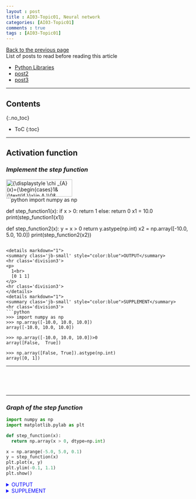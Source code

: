 ```yaml
---
layout : post
title : AI03-Topic01, Neural network
categories: [AI03-Topic01]
comments : true
tags : [AI03-Topic01]
---
```

[Back to the previous page](https://userdyk-github.github.io/ai03/AI03-Fundamental-of-deep-learning.html) <br>
List of posts to read before reading this article
- <a href='https://userdyk-github.github.io/pl03/PL03-Libraries.html' target="_blank">Python Libraries</a>
- <a href='https://userdyk-github.github.io/'>post2</a>
- <a href='https://userdyk-github.github.io/'>post3</a>

---

## Contents
{:.no_toc}

* ToC
{:toc}

<hr class="division1">

## **Activation function**

### ***Implement the step function***
<div><img src="https://wikimedia.org/api/rest_v1/media/math/render/svg/a32e22e6cb7bd6418442d4ab3af89ee1341aa102" class="mwe-math-fallback-image-inline" aria-hidden="true" style="vertical-align: -2.505ex; width:23.637ex; height:6.176ex;" alt="{\displaystyle \chi _{A}(x)={\begin{cases}1&amp;{\text{if }}x\in A,\\0&amp;{\text{if }}x\notin A.\\\end{cases}}}"></div>
```python
import numpy as np


def step_function1(x):
  if x > 0:
    return 1
  else:
    return 0
x1 = 10.0
print(step_function1(x1))


def step_function2(x):
  y = x > 0
  return y.astype(np.int)
x2 = np.array([-10.0, 5.0, 10.0])
print(step_function2(x2))
```

<details markdown="1">
<summary class='jb-small' style="color:blue">OUTPUT</summary>
<hr class='division3'>
<p>
  1<br>
  [0 1 1]
</p>
<hr class='division3'>
</details>
<details markdown="1">
<summary class='jb-small' style="color:blue">SUPPLEMENT</summary>
<hr class='division3'>
```python
>>> import numpy as np
>>> np.array([-10.0, 10.0, 10.0])
array([-10.0, 10.0, 10.0])

>>> np.array([-10.0, 10.0, 10.0])>0
array([False,  True])

>>> np.array([False, True]).astype(np.int)
array([0, 1])
```
<hr class='division3'>
</details>

<br><br><br>

---

### ***Graph of the step function***

```python
import numpy as np
import matplotlib.pylab as plt

def step_function(x):
  return np.array(x > 0, dtype=np.int)

x = np.arange(-5.0, 5.0, 0.1)
y = step_function(x)
plt.plot(x, y)
plt.ylim(-0.1, 1.1)
plt.show()
```
<details markdown="1">
<summary class='jb-small' style="color:blue">OUTPUT</summary>
<hr class='division3'>
![다운로드 (4)](https://user-images.githubusercontent.com/52376448/63807679-26b24380-c959-11e9-8acd-acacbefec72c.png)
<hr class='division3'>
</details>
<details markdown="1">
<summary class='jb-small' style="color:blue">SUPPLEMENT</summary>
<hr class='division3'>
```python
>>> import numpy as np
>>> def step_function(x):
...   return np.array(x > 0, dtype=np.int)

>>> x = np.array([-10, 10, 20])
>>> step_function(x)
array([0, 1, 1])

>>> np.arange(-5.0, 5.0, 1)
array([-5., -4., -3., -2., -1.,  0.,  1.,  2.,  3.,  4.])
```
<hr class='division3'>
</details>

<br><br><br>

---

### ***Implement the sigmoid function***
<img src="https://wikimedia.org/api/rest_v1/media/math/render/svg/9537e778e229470d85a68ee0b099c08298a1a3f6" class="mwe-math-fallback-image-inline" aria-hidden="true" style="vertical-align: -2.171ex; width:26.95ex; height:5.509ex;" alt="{\displaystyle S(x)={\frac {1}{1+e^{-x}}}={\frac {e^{x}}{e^{x}+1}}.}">
```python
import numpy as np

def sigmoid(x):
  return 1/(1 + np.exp(-x))
```
<details markdown="1">
<summary class='jb-small' style="color:blue">Example</summary>
<hr class='division3'>
```python
a = np.array([-1.0, 1.0, 2.0])
print(sigmoid(a))
```
```
[0.26894142 0.73105858 0.88079708]
```
<hr class='division3'>
</details>
<details markdown="1">
<summary class='jb-small' style="color:blue">Visualization</summary>
<hr class='division3'>
```python
import matplotlib.pylab as plt

x = np.arange(-5.0, 5.0, 0.1)
y = sigmoid(x)
plt.plot(x, y)
plt.ylim(-0.1, 1.1)
plt.show()
```
![다운로드 (5)](https://user-images.githubusercontent.com/52376448/63809030-44cd7300-c95c-11e9-9ef3-58ecac07ea93.png)
<hr class='division3'>
</details>
<br><br><br>

---

### ***ReLU function***

<img src="https://wikimedia.org/api/rest_v1/media/math/render/svg/e9c5f17dbc2be5cb379c1894b3a43561f296cf5c" class="mwe-math-fallback-image-inline" aria-hidden="true" style="vertical-align: -0.838ex; width:23.763ex; height:3.009ex;" alt="{\displaystyle f(x)=x^{+}=\max(0,x),}">

`method 1`
```python
def relu(x):
    if x > 0:
        return x
    elif x <= 0:
        return 0
```

`method 2`
```python
import numpy as np

def relu(x):
    return np.maximum(0,x)
```
<details markdown="1">
<summary class='jb-small' style="color:blue">Visualization</summary>
<hr class='division3'>
```python
import matplotlib.pyplot as plt

x = np.linspace(-10,10,100)
y = relu(x)
plt.plot(x,y)
```
![다운로드](https://user-images.githubusercontent.com/52376448/66086346-bf6a5d80-e5ae-11e9-97b7-8045680ac513.png)
<hr class='division3'>
</details>
<br><br><br>

<hr class="division2">

## **Calculation of multidimensional array**

### ***Multidimensional array***

```python
import numpy as np

A = np.array([1,2,3,4])
B = np.array([[1,2],[3,4],[5,6]])
```
<details markdown="1">
<summary class='jb-small' style="color:blue">OUTPUT : A</summary>
<hr class='division3'>
```python
>>> print(A)
[1 2 3 4]

>>> np.ndim(A)
1

>>> A.shape
(4,)

>>> A.shape[0]
4
```
<hr class='division3'>
</details>
<details markdown="1">
<summary class='jb-small' style="color:blue">OUTPUT : B</summary>
<hr class='division3'>
```python
>>> print(B)
[[1 2]
 [3 4]
 [5 6]]

>>> np.ndim(B)
2

>>> B.shape
(3, 2)

>>> B.shape[0]
3

>>> B.shape[1]
2
```
<hr class='division3'>
</details>
<br><br><br>

---

### ***Matrix multiplication***

`Example 1`
```python
import numpy as np

A = np.array([[1,2],[3,4]])
B = np.array([[5,6],[7,8]])

np.dot(A,B)
```
<details markdown="1">
<summary class='jb-small' style="color:blue">OUTPUT</summary>
<hr class='division3'>
```
array([[19, 22],
       [43, 50]])
```
<hr class='division3'>
</details>
<br>
`Example 2`
```python
import numpy as np

A = np.array([[1,2,3],[4,5,6]])
B = np.array([[1,2],[3,4],[5,6]])

np.dot(A,B)
```
<details markdown="1">
<summary class='jb-small' style="color:blue">OUTPUT</summary>
<hr class='division3'>
```
array([[22, 28],
       [49, 64]])
```
<hr class='division3'>
</details>

<br><br><br>

---

### ***Matrix multiplication in Neural Networks***

![캡처](https://user-images.githubusercontent.com/52376448/66088569-81713780-e5b6-11e9-86aa-95ea59177ed6.JPG)

```python
import numpy as np

X = np.array([1,2])
W = np.array([[1,3,5],[2,4,6]])
np.dot(X,W)
```
<details markdown="1">
<summary class='jb-small' style="color:blue">OUTPUT</summary>
<hr class='division3'>
```
array([ 5, 11, 17])
```
<hr class='division3'>
</details>
<br>
```python
import numpy as np

X = np.array([1,2])
W = np.array([[1,3,5],[2,4,6]])
np.dot(W.T,X)
```
<details markdown="1">
<summary class='jb-small' style="color:blue">OUTPUT</summary>
<hr class='division3'>
```
array([ 5, 11, 17])
```
<hr class='division3'>
</details>
<br><br><br>


<hr class="division2">

## **Implement a three-layer neural network**

### ***Implement a neuronal signal transduction at each layer***

```python
import numpy as np
import matplotlib.pylab as plt

def sigmoid(x):
  return 1/(1 + np.exp(-x))
def identity_function(x):
    return x
  
X = np.array([1.0, 0.5])

W1 = np.array([[0.1,0.3,0.5],[0.2,0.4,0.6]])
B1 = np.array([0.1,0.2,0.3])
A1 = np.dot(X, W1) + B1
Z1 = sigmoid(A1)

W2 = np.array([[0.1,0.4],[0.2,0.5],[0.3,0.6]])
B2 = np.array([0.1,0.2])
A2 = np.dot(Z1,W2) + B2
Z2 = sigmoid(A2)

W3 = np.array([[0.1,0.3],[0.2,0.4]])
B3 = np.array([0.1,0.2])
A3 = np.dot(Z2, W3) + B3

Y = identity_function(A3)
Y
```
<details markdown="1">
<summary class='jb-small' style="color:blue">OUTPUT</summary>
<hr class='division3'>
```
array([0.21682708, 0.49627909])
```
<hr class='division3'>
</details>
<details markdown="1">
<summary class='jb-small' style="color:blue">SUPPLEMENT</summary>
<hr class='division3'>
![캡처](https://user-images.githubusercontent.com/52376448/63815273-f5dd0900-c96e-11e9-849a-7f59ff1aa6cb.JPG)
<hr class='division3'>
</details>
<br><br><br>

---

### ***Summary for Implement***

```python
def init_network():
    network = {}
    network['W1'] = np.array([[0.1,0.2,0.3],[0.2,0.3,0.6]])
    network['b1'] = np.array([0.1,0.2,0.3])
    network['W2'] = np.array([[0.1,0.2],[0.2,0.5],[0.3,0.6]])
    network['b2'] = np.array([0.1,0.2])
    network['W3'] = np.array([[0.1,0.3],[0.2,0.4]])
    network['b3'] = np.array([0.1,0.2])
    
    return network

def forward(network, x):
    W1,W2,W3 = network['W1'],network['W2'],network['W3']
    b1,b2,b3 = network['b1'],network['b2'],network['b3']
    
    a1 = np.dot(x,W1) + b1
    z1 = sigmoid(a1)
    a2 = np.dot(z1,W2) + b2
    z2 = sigmoid(a2)
    a3 = np.dot(z2,W3) + b3
    y = identity_function(a3)
    
    return y

network = init_network()
x = np.array([1.0,0.5])
y = forward(network,x)
print(y)
```
<details markdown="1">
<summary class='jb-small' style="color:blue">OUTPUT</summary>
<hr class='division3'>
```
[0.31067024 0.68352896]
```
<hr class='division3'>
</details>
<br><br><br>


<hr class="division2">

## **Design the output layer**

### ***Implement identity and softmax function***
<img src="https://wikimedia.org/api/rest_v1/media/math/render/svg/46d00b0bc5d63bf06b74d6d34234e063e03a1d26" class="mwe-math-fallback-image-inline" aria-hidden="true" style="vertical-align: -3.505ex; width:58.066ex; height:7.343ex;" alt="{\displaystyle \sigma (\mathbf {z} )_{i}={\frac {e^{\beta z_{i}}}{\sum _{j=1}^{K}e^{\beta z_{j}}}}{\text{ or }}\sigma (\mathbf {z} )_{i}={\frac {e^{-\beta z_{i}}}{\sum _{j=1}^{K}e^{-\beta z_{j}}}}{\text{ for }}i=1,\dotsc ,K}">
```python
def softmax(a):
    exp_a = np.exp(a)
    sum_exp_a = np.sum(exp_a)
    y = exp_a / sum_exp_a
    return y
    
a1 = np.array([0.3,2.9,4.0])
a2 = np.array([1010,1000,990])
y1 = softmax(a1)
y2 = softmax(a2)
print(y1, y2)

```
<details markdown="1">
<summary class='jb-small' style="color:blue">OUTPUT</summary>
<hr class='division3'>
```
[0.01821127 0.24519181 0.73659691] [nan nan nan]
```
<hr class='division3'>
</details>

<details markdown="1">
<summary class='jb-small' style="color:blue">SUPPLEMENT</summary>
<hr class='division3'>
```python
>>> import numpy as np
>>> a = np.array([1010,1000,990])
>>> np.exp(a)/np.sum(np.exp(a))
array([nan, nan, nan])
```
<hr class='division3'>
</details>
<br><br><br>

---

### ***Cautions for implementing softmax function***

```python
def softmax(a):
    c =np.max(a)
    exp_a = np.exp(a-c)
    sum_exp_a = np.sum(exp_a)
    y = exp_a / sum_exp_a
    return y
    
a1 = np.array([0.3,2.9,4.0])
a2 = np.array([1010,1000,990])
y1 = softmax(a1)
y2 = softmax(a2)
print(y1, y2)
```
<details markdown="1">
<summary class='jb-small' style="color:blue">OUTPUT</summary>
<hr class='division3'>
```
[0.01821127 0.24519181 0.73659691] [9.99954600e-01 4.53978686e-05 2.06106005e-09]
```
<hr class='division3'>
</details>

<details markdown="1">
<summary class='jb-small' style="color:blue">SUPPLEMENT</summary>
<hr class='division3'>
```python
>>> import numpy as np
>>> a = np.array([1010,1000,990])
>>> c = np.max(a)
>>> a - c
array([  0, -10, -20])

>>> np.exp(a-c)/np.sum(np.exp(a-c))
array([9.99954600e-01, 4.53978686e-05, 2.06106005e-09])
```
<hr class='division3'>
</details>
<br><br><br>

---

### ***Characteristics of Softmax function***

```
>>> import numpy as np
>>> def softmax(a):
...   c =np.max(a)
...   exp_a = np.exp(a-c)
...   sum_exp_a = np.sum(exp_a)
...   y = exp_a / sum_exp_a
...   return y

>>> a = np.array([0.3,2.9,4.0])
>>> y = softmax(a)
>>> print(y)
[0.01821127 0.24519181 0.73659691]

>>> np.sum(y)
1.0
```
<br><br><br>


<hr class="division2">

## **Handwriting number recognition**

### ***MNIST dataset***

<details markdown="1">
<summary class='jb-small' style="color:blue">ADVANCDED PREPERATION</summary>
<hr class='division3'>
[dataset.zip][1]

[1]:{{ site.url }}/download/AI03/AI03-Topic01/dataset.zip
<hr class='division3'>
</details>


```python
import sys, os
sys.path.append(os.pardir)

from dataset.mnist import load_mnist
from PIL import Image
import numpy as np

def img_show(img):
    pil_img = Image.fromarray(np.unit8(img))
    pil_img.show()


# load dataset
(x_train, t_train),(x_test, t_test) = load_mnist(flatten=True, normalize=False)

# 0th sample test
img, label = x_train[0], t_train[0]
img = img.reshape(28, 28)
img_show(img)
```
<details markdown="1">
<summary class='jb-small' style="color:blue">OUTPUT</summary>
<hr class='division3'>
![다운로드](https://user-images.githubusercontent.com/52376448/63860073-71789d80-c9e3-11e9-9b49-44daf7e1ad4a.png)
<hr class='division3'>
</details>
<details markdown="1">
<summary class='jb-small' style="color:blue">SUPPLEMENT</summary>
<hr class='division3'>
```
>>> from dataset.mnist import load_mnist
>>> (x_train, t_train),(x_test, t_test) = load_mnist(flatten=True, normalize=False)

>>> type(x_train)
<class 'numpy.ndarray'>
>>> type(t_train)
<class 'numpy.ndarray'>
>>> type(x_test)
<class 'numpy.ndarray'>
>>> type(t_test)
<class 'numpy.ndarray'>

>>> x_train.shape
(60000, 784)
>>> t_train.shape
(60000,)
>>> x_test.shape
(10000, 784)
>>> t_test.shape
(10000,)

>>> x_train.dtype
dtype('uint8')
>>> t_train.dtype
dtype('uint8')
>>> x_test.dtype
dtype('uint8')
>>> t_test.dtype
dtype('uint8')
```
<hr class='division3'>
</details>
<br><br><br>

---

### ***Inference processing of neural network***
<details markdown="1">
<summary class='jb-small' style="color:blue">ADVANCDED PREPERATION</summary>
<hr class='division3'>
[dataset.zip][1] <br>
[common.zip][2] <br>
[sample_weight.pkl][3]


[1]:{{ site.url }}/download/AI03/AI03-Topic01/dataset.zip
[2]:{{ site.url }}/download/AI03/AI03-Topic01/common.zip
[3]:{{ site.url }}/download/AI03/AI03-Topic01/sample_weight.pkl
<hr class='division3'>
</details>

```python
import sys, os
sys.path.append(os.pardir)
import numpy as np
import pickle
from dataset.mnist import load_mnist
from common.functions import sigmoid, softmax

def get_data():
    (x_train, t_train),(x_test, t_test) = load_mnist(normalize=True, flatten=True, one_hot_label=False)
    return x_test, t_test

def init_network():
    with open('sample_weight.pkl','rb') as f:
        network = pickle.load(f)
    return network

def predict(network, x):
    W1,W2,W3 = network['W1'], network['W2'], network['W3']
    b1,b2,b3 = network['b1'], network['b2'], network['b3']
    
    a1 = np.dot(x,W1) + b1
    z1 = sigmoid(a1)
    a2 = np.dot(z1,W2) + b2
    z2 = sigmoid(a2)
    a3 = np.dot(z2,W3) + b3
    y = softmax(a3)
    return y
    
# prediction
accuracy_cnt = 0
x, t = get_data()
network = init_network()

for i in range(len(x)):
    y = predict(network, x[i])
    p = np.argmax(y)  # getting a index with the higher probability
    if p == t[i] :
        accuracy_cnt += 1
        
print('Accuracy :' + str(float(accuracy_cnt)/len(x)))
```
<details markdown="1">
<summary class='jb-small' style="color:blue">OUTPUT</summary>
<hr class='division3'>
```
Accuracy :0.9352
```
<hr class='division3'>
</details>
<details markdown="1">
<summary class='jb-small' style="color:blue">SUPPLEMENT</summary>
<hr class='division3'>
```
>>> from dataset.mnist import load_mnist
>>> def get_data():
...     (x_train, t_train), (x_test, t_test) = load_mnist(normalize=True, flatten=True, one_hot_label=False)
...     return x_test, t_test
>>> x, t = get_data()

>>> type(x)
<class 'numpy.ndarray'>
>>> type(x[0])
<class 'numpy.ndarray'>
>>> type(t)
<class 'numpy.ndarray'>
>>> type(t[0])
<class 'numpy.uint8'>

>>> x.shape
(10000, 784)
>>> len(x)
10000
>>> x[0].shape
(784,)
>>> t.shape
(10000,)
>>> t[0].shape
()
>>> t[0]
7


>>> import pickle
>>> def init_network():
...     with open('sample_weight.pkl', 'rb') as f:
...             network = pickle.load(f)
...     return network

>>> network = init_network()
>>> type(network)
<class 'dict'>
>>> network.keys()
dict_keys(['b2', 'W1', 'b1', 'W2', 'W3', 'b3'])

>>> type(network['b1'])
<class 'numpy.ndarray'>
>>> type(network['b2'])
<class 'numpy.ndarray'>
>>> type(network['b3'])
<class 'numpy.ndarray'>
>>> type(network['W1'])
<class 'numpy.ndarray'>
>>> type(network['W2'])
<class 'numpy.ndarray'>
>>> type(network['W3'])
<class 'numpy.ndarray'>

>>> network['b1'].shape
(50,)
>>> network['b2'].shape
(100,)
>>> network['b3'].shape
(10,)
>>> network['W1'].shape
(784, 50)
>>> network['W2'].shape
(50, 100)
>>> network['W3'].shape
(100, 10)


>>> import numpy as np
>>> np.argmax([0.1,0.2,0.7])
2
>>> np.argmax([0.1,0.2,0.3,0.4])
3
>>> np.argmax([0.1,0.2,0.1,0.1,0.5])
4
```
<hr class='division3'>
</details>

<br><br><br>

---

### ***Batch processing***
<details markdown="1">
<summary class='jb-small' style="color:blue">ADVANCDED PREPERATION</summary>
<hr class='division3'>
[dataset.zip][1] <br>
[common.zip][2] <br>
[sample_weight.pkl][3]


[1]:{{ site.url }}/download/AI03/AI03-Topic01/dataset.zip
[2]:{{ site.url }}/download/AI03/AI03-Topic01/common.zip
[3]:{{ site.url }}/download/AI03/AI03-Topic01/sample_weight.pkl
<hr class='division3'>
</details>

```python
import sys, os
sys.path.append(os.pardir)
import numpy as np
import pickle
from dataset.mnist import load_mnist
from common.functions import sigmoid, softmax

def get_data():
    (x_train, t_train),(x_test, t_test) = load_mnist(normalize=True, flatten=True, one_hot_label=False)
    return x_test, t_test

def init_network():
    with open('sample_weight.pkl','rb') as f:
        network = pickle.load(f)
    return network

def predict(network, x):
    W1,W2,W3 = network['W1'], network['W2'], network['W3']
    b1,b2,b3 = network['b1'], network['b2'], network['b3']
    
    a1 = np.dot(x,W1) + b1
    z1 = sigmoid(a1)
    a2 = np.dot(z1,W2) + b2
    z2 = sigmoid(a2)
    a3 = np.dot(z2,W3) + b3
    y = softmax(a3)
    return y


# Prediction with batch processing
batch_size = 100 
accuracy_cnt = 0
x, t = get_data()
network = init_network()

for i in range(0, len(x), batch_size):
    x_batch = x[i:i+batch_size]
    y_batch = predict(network, x_batch)
    p = np.argmax(y_batch, axis=1)
    accuracy_cnt += np.sum(p == t[i:i+batch_size])

print("Accuracy:" + str(float(accuracy_cnt) / len(x)))
```
<details markdown="1">
<summary class='jb-small' style="color:blue">OUTPUT</summary>
<hr class='division3'>
```
Accuracy :0.9352
```
<hr class='division3'>
</details>

<details markdown="1">
<summary class='jb-small' style="color:blue">SUPPLEMENT</summary>
<hr class='division3'>
![그림1](https://user-images.githubusercontent.com/52376448/63877466-a811e080-ca02-11e9-807a-2f5e33e85cc3.png)
```
>>> import numpy as np
>>> from dataset.mnist import load_mnist

>>> (_,_), (x,t) = load_mnist(normalize=True, flatten=True, one_hot_label=False)
>>> x[0:100].shape
(100, 784)
>>> t[0:100].shape
(100,)



>>> x = np.array([[0.1,0.8,0.1],[0.3,0.1,0.6],[0.2,0.5,0.3],[0.8,0.1,0.1]])
>>> np.argmax(x, axis=0)
array([3, 0, 1], dtype=int64)
>>> np.argmax(x, axis=1)
array([1, 2, 1, 0], dtype=int64)

>>> A = np.array([11,12,13,14,15,16,1,2,3])
>>> B = np.array([21,22,23,24,25,26,1,2,3])
>>> np.sum(A == B)
3
>>> np.sum([False, False, False, False, False, False, False, True, True, True])
3
```
<hr class='division3'>
</details>

<br><br><br>


<hr class="division2">

## **Multi-classification**

<details markdown="1">
<summary class='jb-small' style="color:blue">ADVANCDED PREPERATION</summary>
<hr class='division3'>
[ch2_dataset.npz][4] <br>
[ch2_parameters.npz][5] <br>


[4]:{{ site.url }}/download/AI03/AI03-Topic01/ch2_dataset.npz
[5]:{{ site.url }}/download/AI03/AI03-Topic01/ch2_parameters.npz
<hr class='division3'>
</details>

```python
# [0] : import libraries
import numpy as np
import matplotlib.pyplot as plt


# [1] : activation
def sigmoid(x):
    return 1 / (1 + np.exp(-x))
    
def softmax(x):
    e_x = np.exp(x)
    return e_x / np.sum(e_x)
    
# [2] : Define network architecture
class ShallowNN:
    def __init__(self, num_input, num_hidden, num_output):
        self.W_h = np.zeros((num_hidden, num_input), dtype=np.float32)
        self.b_h = np.zeros((num_hidden,), dtype=np.float32)
        self.W_o = np.zeros((num_output, num_hidden), dtype=np.float32)
        self.b_o = np.zeros((num_output,), dtype=np.float32)
        
    def __call__(self, x):
        h = sigmoid(np.matmul(self.W_h, x) + self.b_h)
        return softmax(np.matmul(self.W_o, h) + self.b_o)
        
# [3] : Import and organize dataset
dataset = np.load('ch2_dataset.npz')
inputs = dataset['inputs']
labels = dataset['labels']

# [4] : Create Model
model = ShallowNN(2, 128, 10)

weights = np.load('ch2_parameters.npz')
model.W_h = weights['W_h']
model.b_h = weights['b_h']
model.W_o = weights['W_o']
model.b_o = weights['b_o']
```
<details markdown="1">
<summary class='jb-small' style="color:blue">OUTPUT</summary>
<hr class='division3'>
```python
outputs = list()
for pt, label in zip(inputs, labels):
    output = model(pt)
    outputs.append(np.argmax(output))
    print(np.argmax(output), label)
outputs = np.stack(outputs, axis=0)
```
```
0 0
0 0
2 0
0 0
1 0
...
...
1 1
5 1
1 1
1 1
1 1
...
...
2 2
0 2
0 2
2 2
2 2
...
...
3 3
0 3
3 3
3 3
3 3
...
...
4 4
4 4
4 4
4 4
4 4
...
...
5 5
5 5
5 5
5 5
4 5
...
...
6 6
3 6
6 6
6 6
6 6
...
...
7 7
7 7
7 7
7 7
7 7
...
...
8 8
8 8
8 8
8 8
8 8
...
...
9 9
9 9
9 9
...
...
9 9
9 9
```
<hr class='division3'>
</details>

<details markdown="1">
<summary class='jb-small' style="color:blue">SUPPLEMENT[3]</summary>
<hr class='division3'>
```
>>> dataset = np.load('ch2_dataset.npz')
>>> inputs = dataset['inputs']
>>> labels = dataset['labels']

>>> inputs
array([[ 2.2750952,  3.2378716],
       [ 1.0940838,  2.5889342],
       [-1.7719737,  4.0966487],
       ...,
       [ 4.8216805,  4.9303718],
       [ 5.094139 ,  6.609091 ],
       [ 4.7251554,  5.316574 ]], dtype=float32)

>>> inputs.shape
(1000, 2)

>>> labels
array([0, 0, 0, 0, 0, 0, 0, 0, 0, 0, 0, 0, 0, 0, 0, 0, 0, 0, 0, 0, 0, 0,
       0, 0, 0, 0, 0, 0, 0, 0, 0, 0, 0, 0, 0, 0, 0, 0, 0, 0, 0, 0, 0, 0,
       0, 0, 0, 0, 0, 0, 0, 0, 0, 0, 0, 0, 0, 0, 0, 0, 0, 0, 0, 0, 0, 0,
       0, 0, 0, 0, 0, 0, 0, 0, 0, 0, 0, 0, 0, 0, 0, 0, 0, 0, 0, 0, 0, 0,
       0, 0, 0, 0, 0, 0, 0, 0, 0, 0, 0, 0, 1, 1, 1, 1, 1, 1, 1, 1, 1, 1,
       1, 1, 1, 1, 1, 1, 1, 1, 1, 1, 1, 1, 1, 1, 1, 1, 1, 1, 1, 1, 1, 1,
       1, 1, 1, 1, 1, 1, 1, 1, 1, 1, 1, 1, 1, 1, 1, 1, 1, 1, 1, 1, 1, 1,
       1, 1, 1, 1, 1, 1, 1, 1, 1, 1, 1, 1, 1, 1, 1, 1, 1, 1, 1, 1, 1, 1,
       1, 1, 1, 1, 1, 1, 1, 1, 1, 1, 1, 1, 1, 1, 1, 1, 1, 1, 1, 1, 1, 1,
       1, 1, 2, 2, 2, 2, 2, 2, 2, 2, 2, 2, 2, 2, 2, 2, 2, 2, 2, 2, 2, 2,
       2, 2, 2, 2, 2, 2, 2, 2, 2, 2, 2, 2, 2, 2, 2, 2, 2, 2, 2, 2, 2, 2,
       2, 2, 2, 2, 2, 2, 2, 2, 2, 2, 2, 2, 2, 2, 2, 2, 2, 2, 2, 2, 2, 2,
       2, 2, 2, 2, 2, 2, 2, 2, 2, 2, 2, 2, 2, 2, 2, 2, 2, 2, 2, 2, 2, 2,
       2, 2, 2, 2, 2, 2, 2, 2, 2, 2, 2, 2, 2, 2, 3, 3, 3, 3, 3, 3, 3, 3,
       3, 3, 3, 3, 3, 3, 3, 3, 3, 3, 3, 3, 3, 3, 3, 3, 3, 3, 3, 3, 3, 3,
       3, 3, 3, 3, 3, 3, 3, 3, 3, 3, 3, 3, 3, 3, 3, 3, 3, 3, 3, 3, 3, 3,
       3, 3, 3, 3, 3, 3, 3, 3, 3, 3, 3, 3, 3, 3, 3, 3, 3, 3, 3, 3, 3, 3,
       3, 3, 3, 3, 3, 3, 3, 3, 3, 3, 3, 3, 3, 3, 3, 3, 3, 3, 3, 3, 3, 3,
       3, 3, 3, 3, 4, 4, 4, 4, 4, 4, 4, 4, 4, 4, 4, 4, 4, 4, 4, 4, 4, 4,
       4, 4, 4, 4, 4, 4, 4, 4, 4, 4, 4, 4, 4, 4, 4, 4, 4, 4, 4, 4, 4, 4,
       4, 4, 4, 4, 4, 4, 4, 4, 4, 4, 4, 4, 4, 4, 4, 4, 4, 4, 4, 4, 4, 4,
       4, 4, 4, 4, 4, 4, 4, 4, 4, 4, 4, 4, 4, 4, 4, 4, 4, 4, 4, 4, 4, 4,
       4, 4, 4, 4, 4, 4, 4, 4, 4, 4, 4, 4, 4, 4, 4, 4, 5, 5, 5, 5, 5, 5,
       5, 5, 5, 5, 5, 5, 5, 5, 5, 5, 5, 5, 5, 5, 5, 5, 5, 5, 5, 5, 5, 5,
       5, 5, 5, 5, 5, 5, 5, 5, 5, 5, 5, 5, 5, 5, 5, 5, 5, 5, 5, 5, 5, 5,
       5, 5, 5, 5, 5, 5, 5, 5, 5, 5, 5, 5, 5, 5, 5, 5, 5, 5, 5, 5, 5, 5,
       5, 5, 5, 5, 5, 5, 5, 5, 5, 5, 5, 5, 5, 5, 5, 5, 5, 5, 5, 5, 5, 5,
       5, 5, 5, 5, 5, 5, 6, 6, 6, 6, 6, 6, 6, 6, 6, 6, 6, 6, 6, 6, 6, 6,
       6, 6, 6, 6, 6, 6, 6, 6, 6, 6, 6, 6, 6, 6, 6, 6, 6, 6, 6, 6, 6, 6,
       6, 6, 6, 6, 6, 6, 6, 6, 6, 6, 6, 6, 6, 6, 6, 6, 6, 6, 6, 6, 6, 6,
       6, 6, 6, 6, 6, 6, 6, 6, 6, 6, 6, 6, 6, 6, 6, 6, 6, 6, 6, 6, 6, 6,
       6, 6, 6, 6, 6, 6, 6, 6, 6, 6, 6, 6, 6, 6, 6, 6, 6, 6, 7, 7, 7, 7,
       7, 7, 7, 7, 7, 7, 7, 7, 7, 7, 7, 7, 7, 7, 7, 7, 7, 7, 7, 7, 7, 7,
       7, 7, 7, 7, 7, 7, 7, 7, 7, 7, 7, 7, 7, 7, 7, 7, 7, 7, 7, 7, 7, 7,
       7, 7, 7, 7, 7, 7, 7, 7, 7, 7, 7, 7, 7, 7, 7, 7, 7, 7, 7, 7, 7, 7,
       7, 7, 7, 7, 7, 7, 7, 7, 7, 7, 7, 7, 7, 7, 7, 7, 7, 7, 7, 7, 7, 7,
       7, 7, 7, 7, 7, 7, 7, 7, 8, 8, 8, 8, 8, 8, 8, 8, 8, 8, 8, 8, 8, 8,
       8, 8, 8, 8, 8, 8, 8, 8, 8, 8, 8, 8, 8, 8, 8, 8, 8, 8, 8, 8, 8, 8,
       8, 8, 8, 8, 8, 8, 8, 8, 8, 8, 8, 8, 8, 8, 8, 8, 8, 8, 8, 8, 8, 8,
       8, 8, 8, 8, 8, 8, 8, 8, 8, 8, 8, 8, 8, 8, 8, 8, 8, 8, 8, 8, 8, 8,
       8, 8, 8, 8, 8, 8, 8, 8, 8, 8, 8, 8, 8, 8, 8, 8, 8, 8, 8, 8, 9, 9,
       9, 9, 9, 9, 9, 9, 9, 9, 9, 9, 9, 9, 9, 9, 9, 9, 9, 9, 9, 9, 9, 9,
       9, 9, 9, 9, 9, 9, 9, 9, 9, 9, 9, 9, 9, 9, 9, 9, 9, 9, 9, 9, 9, 9,
       9, 9, 9, 9, 9, 9, 9, 9, 9, 9, 9, 9, 9, 9, 9, 9, 9, 9, 9, 9, 9, 9,
       9, 9, 9, 9, 9, 9, 9, 9, 9, 9, 9, 9, 9, 9, 9, 9, 9, 9, 9, 9, 9, 9,
       9, 9, 9, 9, 9, 9, 9, 9, 9, 9])

>>> labels.shape
(1000,)
```


<hr class='division3'>
</details>

<details markdown="1">
<summary class='jb-small' style="color:blue">Visualization</summary>
<hr class='division3'>
`Label`
```python
plt.figure()
for idx in range(10):
    mask = labels == idx
    plt.scatter(inputs[mask, 0], inputs[mask, 1])
plt.title('true_label')
plt.show()
```
![다운로드 (1)](https://user-images.githubusercontent.com/52376448/65842849-49c18000-e369-11e9-88f4-935f70e6effa.png)
<br>
`Predict`
```python
plt.figure()
for idx in range(10):
    mask = outputs == idx
    plt.scatter(inputs[mask, 0], inputs[mask, 1])
plt.title('model_output')
plt.show()
```
![다운로드 (2)](https://user-images.githubusercontent.com/52376448/65842851-4b8b4380-e369-11e9-8c13-492a076e3717.png)
<hr class='division3'>
</details>
<br><br><br>


<hr class="division2">

## **Reference Codes**


<details markdown="1">
<summary class='jb-small' style="color:blue">Pre-define</summary>
<hr class='division3'>
<details markdown="1">
<summary class='jb-small' style="color:red">functions.py</summary>
<hr class='division3_1'>
```python
# coding: utf-8
import numpy as np


def identity_function(x):
    return x


def step_function(x):
    return np.array(x > 0, dtype=np.int)


def sigmoid(x):
    return 1 / (1 + np.exp(-x))    


def sigmoid_grad(x):
    return (1.0 - sigmoid(x)) * sigmoid(x)
    

def relu(x):
    return np.maximum(0, x)


def relu_grad(x):
    grad = np.zeros(x)
    grad[x>=0] = 1
    return grad
    

def softmax(x):
    if x.ndim == 2:
        x = x.T
        x = x - np.max(x, axis=0)
        y = np.exp(x) / np.sum(np.exp(x), axis=0)
        return y.T 

    x = x - np.max(x) # オーバーフロー対策
    return np.exp(x) / np.sum(np.exp(x))


def mean_squared_error(y, t):
    return 0.5 * np.sum((y-t)**2)


def cross_entropy_error(y, t):
    if y.ndim == 1:
        t = t.reshape(1, t.size)
        y = y.reshape(1, y.size)
        
    # 教師データがone-hot-vectorの場合、正解ラベルのインデックスに変換
    if t.size == y.size:
        t = t.argmax(axis=1)
             
    batch_size = y.shape[0]
    return -np.sum(np.log(y[np.arange(batch_size), t] + 1e-7)) / batch_size


def softmax_loss(X, t):
    y = softmax(X)
    return cross_entropy_error(y, t)
```
<hr class='division3_1'>
</details>
<details markdown="1">
<summary class='jb-small' style="color:red">gradient.py</summary>
<hr class='division3_1'>
```python
# coding: utf-8
import numpy as np

def _numerical_gradient_1d(f, x):
    h = 1e-4 # 0.0001
    grad = np.zeros_like(x)
    
    for idx in range(x.size):
        tmp_val = x[idx]
        x[idx] = float(tmp_val) + h
        fxh1 = f(x) # f(x+h)
        
        x[idx] = tmp_val - h 
        fxh2 = f(x) # f(x-h)
        grad[idx] = (fxh1 - fxh2) / (2*h)
        
        x[idx] = tmp_val # 値を元に戻す
        
    return grad


def numerical_gradient_2d(f, X):
    if X.ndim == 1:
        return _numerical_gradient_1d(f, X)
    else:
        grad = np.zeros_like(X)
        
        for idx, x in enumerate(X):
            grad[idx] = _numerical_gradient_1d(f, x)
        
        return grad


def numerical_gradient(f, x):
    h = 1e-4 # 0.0001
    grad = np.zeros_like(x)
    
    it = np.nditer(x, flags=['multi_index'], op_flags=['readwrite'])
    while not it.finished:
        idx = it.multi_index
        tmp_val = x[idx]
        x[idx] = float(tmp_val) + h
        fxh1 = f(x) # f(x+h)
        
        x[idx] = tmp_val - h 
        fxh2 = f(x) # f(x-h)
        grad[idx] = (fxh1 - fxh2) / (2*h)
        
        x[idx] = tmp_val # 値を元に戻す
        it.iternext()   
        
    return grad
```
<hr class='division3_1'>
</details>
<details markdown="1">
<summary class='jb-small' style="color:red">layers.py</summary>
<hr class='division3_1'>
```python
# coding: utf-8
import numpy as np
from common.functions import *
from common.util import im2col, col2im


class Relu:
    def __init__(self):
        self.mask = None

    def forward(self, x):
        self.mask = (x <= 0)
        out = x.copy()
        out[self.mask] = 0

        return out

    def backward(self, dout):
        dout[self.mask] = 0
        dx = dout

        return dx


class Sigmoid:
    def __init__(self):
        self.out = None

    def forward(self, x):
        out = sigmoid(x)
        self.out = out
        return out

    def backward(self, dout):
        dx = dout * (1.0 - self.out) * self.out

        return dx


class Affine:
    def __init__(self, W, b):
        self.W =W
        self.b = b
        
        self.x = None
        self.original_x_shape = None
        # 重み・バイアスパラメータの微分
        self.dW = None
        self.db = None

    def forward(self, x):
        # テンソル対応
        self.original_x_shape = x.shape
        x = x.reshape(x.shape[0], -1)
        self.x = x

        out = np.dot(self.x, self.W) + self.b

        return out

    def backward(self, dout):
        dx = np.dot(dout, self.W.T)
        self.dW = np.dot(self.x.T, dout)
        self.db = np.sum(dout, axis=0)
        
        dx = dx.reshape(*self.original_x_shape)  # 入力データの形状に戻す（テンソル対応）
        return dx


class SoftmaxWithLoss:
    def __init__(self):
        self.loss = None
        self.y = None # softmaxの出力
        self.t = None # 教師データ

    def forward(self, x, t):
        self.t = t
        self.y = softmax(x)
        self.loss = cross_entropy_error(self.y, self.t)
        
        return self.loss
```
<hr class='division3_1'>
</details>
<details markdown="1">
<summary class='jb-small' style="color:red">multi_layer_net.py</summary>
<hr class='division3_1'>
```python
# coding: utf-8
import sys, os
sys.path.append(os.pardir)  # 親ディレクトリのファイルをインポートするための設定
import numpy as np
from collections import OrderedDict
from common.layers import *
from common.gradient import numerical_gradient


class MultiLayerNet:
    """全結合による多層ニューラルネットワーク

    Parameters
    ----------
    input_size : 入力サイズ（MNISTの場合は784）
    hidden_size_list : 隠れ層のニューロンの数のリスト（e.g. [100, 100, 100]）
    output_size : 出力サイズ（MNISTの場合は10）
    activation : 'relu' or 'sigmoid'
    weight_init_std : 重みの標準偏差を指定（e.g. 0.01）
        'relu'または'he'を指定した場合は「Heの初期値」を設定
        'sigmoid'または'xavier'を指定した場合は「Xavierの初期値」を設定
    weight_decay_lambda : Weight Decay（L2ノルム）の強さ
    """
    def __init__(self, input_size, hidden_size_list, output_size,
                 activation='relu', weight_init_std='relu', weight_decay_lambda=0):
        self.input_size = input_size
        self.output_size = output_size
        self.hidden_size_list = hidden_size_list
        self.hidden_layer_num = len(hidden_size_list)
        self.weight_decay_lambda = weight_decay_lambda
        self.params = {}

        # 重みの初期化
        self.__init_weight(weight_init_std)

        # レイヤの生成
        activation_layer = {'sigmoid': Sigmoid, 'relu': Relu}
        self.layers = OrderedDict()
        for idx in range(1, self.hidden_layer_num+1):
            self.layers['Affine' + str(idx)] = Affine(self.params['W' + str(idx)],
                                                      self.params['b' + str(idx)])
            self.layers['Activation_function' + str(idx)] = activation_layer[activation]()

        idx = self.hidden_layer_num + 1
        self.layers['Affine' + str(idx)] = Affine(self.params['W' + str(idx)],
            self.params['b' + str(idx)])

        self.last_layer = SoftmaxWithLoss()

    def __init_weight(self, weight_init_std):
        """重みの初期値設定

        Parameters
        ----------
        weight_init_std : 重みの標準偏差を指定（e.g. 0.01）
            'relu'または'he'を指定した場合は「Heの初期値」を設定
            'sigmoid'または'xavier'を指定した場合は「Xavierの初期値」を設定
        """
        all_size_list = [self.input_size] + self.hidden_size_list + [self.output_size]
        for idx in range(1, len(all_size_list)):
            scale = weight_init_std
            if str(weight_init_std).lower() in ('relu', 'he'):
                scale = np.sqrt(2.0 / all_size_list[idx - 1])  # ReLUを使う場合に推奨される初期値
            elif str(weight_init_std).lower() in ('sigmoid', 'xavier'):
                scale = np.sqrt(1.0 / all_size_list[idx - 1])  # sigmoidを使う場合に推奨される初期値

            self.params['W' + str(idx)] = scale * np.random.randn(all_size_list[idx-1], all_size_list[idx])
            self.params['b' + str(idx)] = np.zeros(all_size_list[idx])

    def predict(self, x):
        for layer in self.layers.values():
            x = layer.forward(x)

        return x

    def loss(self, x, t):
        """損失関数を求める

        Parameters
        ----------
        x : 入力データ
        t : 教師ラベル

        Returns
        -------
        損失関数の値
        """
        y = self.predict(x)

        weight_decay = 0
        for idx in range(1, self.hidden_layer_num + 2):
            W = self.params['W' + str(idx)]
            weight_decay += 0.5 * self.weight_decay_lambda * np.sum(W ** 2)

        return self.last_layer.forward(y, t) + weight_decay

    def accuracy(self, x, t):
        y = self.predict(x)
        y = np.argmax(y, axis=1)
        if t.ndim != 1 : t = np.argmax(t, axis=1)

        accuracy = np.sum(y == t) / float(x.shape[0])
        return accuracy

    def numerical_gradient(self, x, t):
        """勾配を求める（数値微分）

        Parameters
        ----------
        x : 入力データ
        t : 教師ラベル

        Returns
        -------
        各層の勾配を持ったディクショナリ変数
            grads['W1']、grads['W2']、...は各層の重み
            grads['b1']、grads['b2']、...は各層のバイアス
        """
        loss_W = lambda W: self.loss(x, t)

        grads = {}
        for idx in range(1, self.hidden_layer_num+2):
            grads['W' + str(idx)] = numerical_gradient(loss_W, self.params['W' + str(idx)])
            grads['b' + str(idx)] = numerical_gradient(loss_W, self.params['b' + str(idx)])

        return grads

    def gradient(self, x, t):
        """勾配を求める（誤差逆伝搬法）

        Parameters
        ----------
        x : 入力データ
        t : 教師ラベル

        Returns
        -------
        各層の勾配を持ったディクショナリ変数
            grads['W1']、grads['W2']、...は各層の重み
            grads['b1']、grads['b2']、...は各層のバイアス
        """
        # forward
        self.loss(x, t)

        # backward
        dout = 1
        dout = self.last_layer.backward(dout)

        layers = list(self.layers.values())
        layers.reverse()
        for layer in layers:
            dout = layer.backward(dout)

        # 設定
        grads = {}
        for idx in range(1, self.hidden_layer_num+2):
            grads['W' + str(idx)] = self.layers['Affine' + str(idx)].dW + self.weight_decay_lambda * self.layers['Affine' + str(idx)].W
            grads['b' + str(idx)] = self.layers['Affine' + str(idx)].db

        return grads
```
<hr class='division3_1'>
</details>
<details markdown="1">
<summary class='jb-small' style="color:red">multi_layer_net_extend.py</summary>
<hr class='division3_1'>
```python
# coding: utf-8
import sys, os
sys.path.append(os.pardir) # 親ディレクトリのファイルをインポートするための設定
import numpy as np
from collections import OrderedDict
from common.layers import *
from common.gradient import numerical_gradient

class MultiLayerNetExtend:
    """拡張版の全結合による多層ニューラルネットワーク
    
    Weiht Decay、Dropout、Batch Normalizationの機能を持つ

    Parameters
    ----------
    input_size : 入力サイズ（MNISTの場合は784）
    hidden_size_list : 隠れ層のニューロンの数のリスト（e.g. [100, 100, 100]）
    output_size : 出力サイズ（MNISTの場合は10）
    activation : 'relu' or 'sigmoid'
    weight_init_std : 重みの標準偏差を指定（e.g. 0.01）
        'relu'または'he'を指定した場合は「Heの初期値」を設定
        'sigmoid'または'xavier'を指定した場合は「Xavierの初期値」を設定
    weight_decay_lambda : Weight Decay（L2ノルム）の強さ
    use_dropout: Dropoutを使用するかどうか
    dropout_ration : Dropoutの割り合い
    use_batchNorm: Batch Normalizationを使用するかどうか
    """
    def __init__(self, input_size, hidden_size_list, output_size,
                 activation='relu', weight_init_std='relu', weight_decay_lambda=0, 
                 use_dropout = False, dropout_ration = 0.5, use_batchnorm=False):
        self.input_size = input_size
        self.output_size = output_size
        self.hidden_size_list = hidden_size_list
        self.hidden_layer_num = len(hidden_size_list)
        self.use_dropout = use_dropout
        self.weight_decay_lambda = weight_decay_lambda
        self.use_batchnorm = use_batchnorm
        self.params = {}

        # 重みの初期化
        self.__init_weight(weight_init_std)

        # レイヤの生成
        activation_layer = {'sigmoid': Sigmoid, 'relu': Relu}
        self.layers = OrderedDict()
        for idx in range(1, self.hidden_layer_num+1):
            self.layers['Affine' + str(idx)] = Affine(self.params['W' + str(idx)],
                                                      self.params['b' + str(idx)])
            if self.use_batchnorm:
                self.params['gamma' + str(idx)] = np.ones(hidden_size_list[idx-1])
                self.params['beta' + str(idx)] = np.zeros(hidden_size_list[idx-1])
                self.layers['BatchNorm' + str(idx)] = BatchNormalization(self.params['gamma' + str(idx)], self.params['beta' + str(idx)])
                
            self.layers['Activation_function' + str(idx)] = activation_layer[activation]()
            
            if self.use_dropout:
                self.layers['Dropout' + str(idx)] = Dropout(dropout_ration)

        idx = self.hidden_layer_num + 1
        self.layers['Affine' + str(idx)] = Affine(self.params['W' + str(idx)], self.params['b' + str(idx)])

        self.last_layer = SoftmaxWithLoss()

    def __init_weight(self, weight_init_std):
        """重みの初期値設定

        Parameters
        ----------
        weight_init_std : 重みの標準偏差を指定（e.g. 0.01）
            'relu'または'he'を指定した場合は「Heの初期値」を設定
            'sigmoid'または'xavier'を指定した場合は「Xavierの初期値」を設定
        """
        all_size_list = [self.input_size] + self.hidden_size_list + [self.output_size]
        for idx in range(1, len(all_size_list)):
            scale = weight_init_std
            if str(weight_init_std).lower() in ('relu', 'he'):
                scale = np.sqrt(2.0 / all_size_list[idx - 1])  # ReLUを使う場合に推奨される初期値
            elif str(weight_init_std).lower() in ('sigmoid', 'xavier'):
                scale = np.sqrt(1.0 / all_size_list[idx - 1])  # sigmoidを使う場合に推奨される初期値
            self.params['W' + str(idx)] = scale * np.random.randn(all_size_list[idx-1], all_size_list[idx])
            self.params['b' + str(idx)] = np.zeros(all_size_list[idx])

    def predict(self, x, train_flg=False):
        for key, layer in self.layers.items():
            if "Dropout" in key or "BatchNorm" in key:
                x = layer.forward(x, train_flg)
            else:
                x = layer.forward(x)

        return x

    def loss(self, x, t, train_flg=False):
        """損失関数を求める
        引数のxは入力データ、tは教師ラベル
        """
        y = self.predict(x, train_flg)

        weight_decay = 0
        for idx in range(1, self.hidden_layer_num + 2):
            W = self.params['W' + str(idx)]
            weight_decay += 0.5 * self.weight_decay_lambda * np.sum(W**2)

        return self.last_layer.forward(y, t) + weight_decay

    def accuracy(self, X, T):
        Y = self.predict(X, train_flg=False)
        Y = np.argmax(Y, axis=1)
        if T.ndim != 1 : T = np.argmax(T, axis=1)

        accuracy = np.sum(Y == T) / float(X.shape[0])
        return accuracy

    def numerical_gradient(self, X, T):
        """勾配を求める（数値微分）

        Parameters
        ----------
        X : 入力データ
        T : 教師ラベル

        Returns
        -------
        各層の勾配を持ったディクショナリ変数
            grads['W1']、grads['W2']、...は各層の重み
            grads['b1']、grads['b2']、...は各層のバイアス
        """
        loss_W = lambda W: self.loss(X, T, train_flg=True)

        grads = {}
        for idx in range(1, self.hidden_layer_num+2):
            grads['W' + str(idx)] = numerical_gradient(loss_W, self.params['W' + str(idx)])
            grads['b' + str(idx)] = numerical_gradient(loss_W, self.params['b' + str(idx)])
            
            if self.use_batchnorm and idx != self.hidden_layer_num+1:
                grads['gamma' + str(idx)] = numerical_gradient(loss_W, self.params['gamma' + str(idx)])
                grads['beta' + str(idx)] = numerical_gradient(loss_W, self.params['beta' + str(idx)])

        return grads
        
    def gradient(self, x, t):
        # forward
        self.loss(x, t, train_flg=True)

        # backward
        dout = 1
        dout = self.last_layer.backward(dout)

        layers = list(self.layers.values())
        layers.reverse()
        for layer in layers:
            dout = layer.backward(dout)

        # 設定
        grads = {}
        for idx in range(1, self.hidden_layer_num+2):
            grads['W' + str(idx)] = self.layers['Affine' + str(idx)].dW + self.weight_decay_lambda * self.params['W' + str(idx)]
            grads['b' + str(idx)] = self.layers['Affine' + str(idx)].db

            if self.use_batchnorm and idx != self.hidden_layer_num+1:
                grads['gamma' + str(idx)] = self.layers['BatchNorm' + str(idx)].dgamma
                grads['beta' + str(idx)] = self.layers['BatchNorm' + str(idx)].dbeta

        return grads
```
<hr class='division3_1'>
</details>
<details markdown="1">
<summary class='jb-small' style="color:red">optimizer.py</summary>
<hr class='division3_1'>
```python
# coding: utf-8
import numpy as np

class SGD:

    """確率的勾配降下法（Stochastic Gradient Descent）"""

    def __init__(self, lr=0.01):
        self.lr = lr
        
    def update(self, params, grads):
        for key in params.keys():
            params[key] -= self.lr * grads[key] 


class Momentum:

    """Momentum SGD"""

    def __init__(self, lr=0.01, momentum=0.9):
        self.lr = lr
        self.momentum = momentum
        self.v = None
        
    def update(self, params, grads):
        if self.v is None:
            self.v = {}
            for key, val in params.items():                                
                self.v[key] = np.zeros_like(val)
                
        for key in params.keys():
            self.v[key] = self.momentum*self.v[key] - self.lr*grads[key] 
            params[key] += self.v[key]


class Nesterov:

    """Nesterov's Accelerated Gradient (http://arxiv.org/abs/1212.0901)"""

    def __init__(self, lr=0.01, momentum=0.9):
        self.lr = lr
        self.momentum = momentum
        self.v = None
        
    def update(self, params, grads):
        if self.v is None:
            self.v = {}
            for key, val in params.items():
                self.v[key] = np.zeros_like(val)
            
        for key in params.keys():
            self.v[key] *= self.momentum
            self.v[key] -= self.lr * grads[key]
            params[key] += self.momentum * self.momentum * self.v[key]
            params[key] -= (1 + self.momentum) * self.lr * grads[key]


class AdaGrad:

    """AdaGrad"""

    def __init__(self, lr=0.01):
        self.lr = lr
        self.h = None
        
    def update(self, params, grads):
        if self.h is None:
            self.h = {}
            for key, val in params.items():
                self.h[key] = np.zeros_like(val)
            
        for key in params.keys():
            self.h[key] += grads[key] * grads[key]
            params[key] -= self.lr * grads[key] / (np.sqrt(self.h[key]) + 1e-7)


class RMSprop:

    """RMSprop"""

    def __init__(self, lr=0.01, decay_rate = 0.99):
        self.lr = lr
        self.decay_rate = decay_rate
        self.h = None
        
    def update(self, params, grads):
        if self.h is None:
            self.h = {}
            for key, val in params.items():
                self.h[key] = np.zeros_like(val)
            
        for key in params.keys():
            self.h[key] *= self.decay_rate
            self.h[key] += (1 - self.decay_rate) * grads[key] * grads[key]
            params[key] -= self.lr * grads[key] / (np.sqrt(self.h[key]) + 1e-7)


class Adam:

    """Adam (http://arxiv.org/abs/1412.6980v8)"""

    def __init__(self, lr=0.001, beta1=0.9, beta2=0.999):
        self.lr = lr
        self.beta1 = beta1
        self.beta2 = beta2
        self.iter = 0
        self.m = None
        self.v = None
        
    def update(self, params, grads):
        if self.m is None:
            self.m, self.v = {}, {}
            for key, val in params.items():
                self.m[key] = np.zeros_like(val)
                self.v[key] = np.zeros_like(val)
        
        self.iter += 1
        lr_t  = self.lr * np.sqrt(1.0 - self.beta2**self.iter) / (1.0 - self.beta1**self.iter)         
        
        for key in params.keys():
            #self.m[key] = self.beta1*self.m[key] + (1-self.beta1)*grads[key]
            #self.v[key] = self.beta2*self.v[key] + (1-self.beta2)*(grads[key]**2)
            self.m[key] += (1 - self.beta1) * (grads[key] - self.m[key])
            self.v[key] += (1 - self.beta2) * (grads[key]**2 - self.v[key])
            
            params[key] -= lr_t * self.m[key] / (np.sqrt(self.v[key]) + 1e-7)
            
            #unbias_m += (1 - self.beta1) * (grads[key] - self.m[key]) # correct bias
            #unbisa_b += (1 - self.beta2) * (grads[key]*grads[key] - self.v[key]) # correct bias
            #params[key] += self.lr * unbias_m / (np.sqrt(unbisa_b) + 1e-7)
```
<hr class='division3_1'>
</details>
<details markdown="1">
<summary class='jb-small' style="color:red">trainer.py</summary>
<hr class='division3_1'>
```python
# coding: utf-8
import sys, os
sys.path.append(os.pardir)  # 親ディレクトリのファイルをインポートするための設定
import numpy as np
from common.optimizer import *

class Trainer:
    """ニューラルネットの訓練を行うクラス
    """
    def __init__(self, network, x_train, t_train, x_test, t_test,
                 epochs=20, mini_batch_size=100,
                 optimizer='SGD', optimizer_param={'lr':0.01}, 
                 evaluate_sample_num_per_epoch=None, verbose=True):
        self.network = network
        self.verbose = verbose
        self.x_train = x_train
        self.t_train = t_train
        self.x_test = x_test
        self.t_test = t_test
        self.epochs = epochs
        self.batch_size = mini_batch_size
        self.evaluate_sample_num_per_epoch = evaluate_sample_num_per_epoch

        # optimizer
        optimizer_class_dict = {'sgd':SGD, 'momentum':Momentum, 'nesterov':Nesterov,
                                'adagrad':AdaGrad, 'rmsprpo':RMSprop, 'adam':Adam}
        self.optimizer = optimizer_class_dict[optimizer.lower()](**optimizer_param)
        
        self.train_size = x_train.shape[0]
        self.iter_per_epoch = max(self.train_size / mini_batch_size, 1)
        self.max_iter = int(epochs * self.iter_per_epoch)
        self.current_iter = 0
        self.current_epoch = 0
        
        self.train_loss_list = []
        self.train_acc_list = []
        self.test_acc_list = []

    def train_step(self):
        batch_mask = np.random.choice(self.train_size, self.batch_size)
        x_batch = self.x_train[batch_mask]
        t_batch = self.t_train[batch_mask]
        
        grads = self.network.gradient(x_batch, t_batch)
        self.optimizer.update(self.network.params, grads)
        
        loss = self.network.loss(x_batch, t_batch)
        self.train_loss_list.append(loss)
        if self.verbose: print("train loss:" + str(loss))
        
        if self.current_iter % self.iter_per_epoch == 0:
            self.current_epoch += 1
            
            x_train_sample, t_train_sample = self.x_train, self.t_train
            x_test_sample, t_test_sample = self.x_test, self.t_test
            if not self.evaluate_sample_num_per_epoch is None:
                t = self.evaluate_sample_num_per_epoch
                x_train_sample, t_train_sample = self.x_train[:t], self.t_train[:t]
                x_test_sample, t_test_sample = self.x_test[:t], self.t_test[:t]
                
            train_acc = self.network.accuracy(x_train_sample, t_train_sample)
            test_acc = self.network.accuracy(x_test_sample, t_test_sample)
            self.train_acc_list.append(train_acc)
            self.test_acc_list.append(test_acc)

            if self.verbose: print("=== epoch:" + str(self.current_epoch) + ", train acc:" + str(train_acc) + ", test acc:" + str(test_acc) + " ===")
        self.current_iter += 1

    def train(self):
        for i in range(self.max_iter):
            self.train_step()

        test_acc = self.network.accuracy(self.x_test, self.t_test)

        if self.verbose:
            print("=============== Final Test Accuracy ===============")
            print("test acc:" + str(test_acc))
```
<hr class='division3_1'>
</details>
<details markdown="1">
<summary class='jb-small' style="color:red">util.py</summary>
<hr class='division3_1'>
```python
# coding: utf-8
import numpy as np


def smooth_curve(x):
    """損失関数のグラフを滑らかにするために用いる

    参考：http://glowingpython.blogspot.jp/2012/02/convolution-with-numpy.html
    """
    window_len = 11
    s = np.r_[x[window_len-1:0:-1], x, x[-1:-window_len:-1]]
    w = np.kaiser(window_len, 2)
    y = np.convolve(w/w.sum(), s, mode='valid')
    return y[5:len(y)-5]


def shuffle_dataset(x, t):
    """データセットのシャッフルを行う

    Parameters
    ----------
    x : 訓練データ
    t : 教師データ

    Returns
    -------
    x, t : シャッフルを行った訓練データと教師データ
    """
    permutation = np.random.permutation(x.shape[0])
    x = x[permutation,:] if x.ndim == 2 else x[permutation,:,:,:]
    t = t[permutation]

    return x, t

def conv_output_size(input_size, filter_size, stride=1, pad=0):
    return (input_size + 2*pad - filter_size) / stride + 1


def im2col(input_data, filter_h, filter_w, stride=1, pad=0):
    """

    Parameters
    ----------
    input_data : (データ数, チャンネル, 高さ, 幅)の4次元配列からなる入力データ
    filter_h : フィルターの高さ
    filter_w : フィルターの幅
    stride : ストライド
    pad : パディング

    Returns
    -------
    col : 2次元配列
    """
    N, C, H, W = input_data.shape
    out_h = (H + 2*pad - filter_h)//stride + 1
    out_w = (W + 2*pad - filter_w)//stride + 1

    img = np.pad(input_data, [(0,0), (0,0), (pad, pad), (pad, pad)], 'constant')
    col = np.zeros((N, C, filter_h, filter_w, out_h, out_w))

    for y in range(filter_h):
        y_max = y + stride*out_h
        for x in range(filter_w):
            x_max = x + stride*out_w
            col[:, :, y, x, :, :] = img[:, :, y:y_max:stride, x:x_max:stride]

    col = col.transpose(0, 4, 5, 1, 2, 3).reshape(N*out_h*out_w, -1)
    return col


def col2im(col, input_shape, filter_h, filter_w, stride=1, pad=0):
    """

    Parameters
    ----------
    col :
    input_shape : 入力データの形状（例：(10, 1, 28, 28)）
    filter_h :
    filter_w
    stride
    pad

    Returns
    -------

    """
    N, C, H, W = input_shape
    out_h = (H + 2*pad - filter_h)//stride + 1
    out_w = (W + 2*pad - filter_w)//stride + 1
    col = col.reshape(N, out_h, out_w, C, filter_h, filter_w).transpose(0, 3, 4, 5, 1, 2)

    img = np.zeros((N, C, H + 2*pad + stride - 1, W + 2*pad + stride - 1))
    for y in range(filter_h):
        y_max = y + stride*out_h
        for x in range(filter_w):
            x_max = x + stride*out_w
            img[:, :, y:y_max:stride, x:x_max:stride] += col[:, :, y, x, :, :]

    return img[:, :, pad:H + pad, pad:W + pad]
```
<hr class='division3_1'>
</details>
<hr class='division3'>
</details>
<br><br><br>



### ***mnist_show.py***
```python
# coding: utf-8
import sys, os
sys.path.append(os.pardir)  # 親ディレクトリのファイルをインポートするための設定
import numpy as np
from dataset.mnist import load_mnist
from PIL import Image


def img_show(img):
    pil_img = Image.fromarray(np.uint8(img))
    pil_img.show()

(x_train, t_train), (x_test, t_test) = load_mnist(flatten=True, normalize=False)

img = x_train[0]
label = t_train[0]
print(label)  # 5

print(img.shape)  # (784,)
img = img.reshape(28, 28)  # 形状を元の画像サイズに変形
print(img.shape)  # (28, 28)

img_show(img)
```
<details markdown="1">
<summary class='jb-small' style="color:blue">OUTPUT</summary>
<hr class='division3'>
<hr class='division3'>
</details>
<br><br><br>

---

### ***neuralnet_mnist.py***
```python
# coding: utf-8
import sys, os
sys.path.append(os.pardir)  # 親ディレクトリのファイルをインポートするための設定
import numpy as np
import pickle
from dataset.mnist import load_mnist
from common.functions import sigmoid, softmax


def get_data():
    (x_train, t_train), (x_test, t_test) = load_mnist(normalize=True, flatten=True, one_hot_label=False)
    return x_test, t_test


def init_network():
    with open("sample_weight.pkl", 'rb') as f:
        network = pickle.load(f)
    return network


def predict(network, x):
    W1, W2, W3 = network['W1'], network['W2'], network['W3']
    b1, b2, b3 = network['b1'], network['b2'], network['b3']

    a1 = np.dot(x, W1) + b1
    z1 = sigmoid(a1)
    a2 = np.dot(z1, W2) + b2
    z2 = sigmoid(a2)
    a3 = np.dot(z2, W3) + b3
    y = softmax(a3)

    return y


x, t = get_data()
network = init_network()
accuracy_cnt = 0
for i in range(len(x)):
    y = predict(network, x[i])
    p= np.argmax(y) # 最も確率の高い要素のインデックスを取得
    if p == t[i]:
        accuracy_cnt += 1

print("Accuracy:" + str(float(accuracy_cnt) / len(x)))
```
<details markdown="1">
<summary class='jb-small' style="color:blue">OUTPUT</summary>
<hr class='division3'>
<hr class='division3'>
</details>
<br><br><br>

---

### ***neuralnet_mnist_batch.py***
```python
# coding: utf-8
import sys, os
sys.path.append(os.pardir)  # 親ディレクトリのファイルをインポートするための設定
import numpy as np
import pickle
from dataset.mnist import load_mnist
from common.functions import sigmoid, softmax


def get_data():
    (x_train, t_train), (x_test, t_test) = load_mnist(normalize=True, flatten=True, one_hot_label=False)
    return x_test, t_test


def init_network():
    with open("sample_weight.pkl", 'rb') as f:
        network = pickle.load(f)
    return network


def predict(network, x):
    w1, w2, w3 = network['W1'], network['W2'], network['W3']
    b1, b2, b3 = network['b1'], network['b2'], network['b3']

    a1 = np.dot(x, w1) + b1
    z1 = sigmoid(a1)
    a2 = np.dot(z1, w2) + b2
    z2 = sigmoid(a2)
    a3 = np.dot(z2, w3) + b3
    y = softmax(a3)

    return y


x, t = get_data()
network = init_network()

batch_size = 100 # バッチの数
accuracy_cnt = 0

for i in range(0, len(x), batch_size):
    x_batch = x[i:i+batch_size]
    y_batch = predict(network, x_batch)
    p = np.argmax(y_batch, axis=1)
    accuracy_cnt += np.sum(p == t[i:i+batch_size])

print("Accuracy:" + str(float(accuracy_cnt) / len(x)))
```
<details markdown="1">
<summary class='jb-small' style="color:blue">OUTPUT</summary>
<hr class='division3'>
<hr class='division3'>
</details>
<br><br><br>

---

### ***relu.py***
```python
# coding: utf-8
import numpy as np
import matplotlib.pylab as plt


def relu(x):
    return np.maximum(0, x)

x = np.arange(-5.0, 5.0, 0.1)
y = relu(x)
plt.plot(x, y)
plt.ylim(-1.0, 5.5)
plt.show()
```
<details markdown="1">
<summary class='jb-small' style="color:blue">OUTPUT</summary>
<hr class='division3'>
<hr class='division3'>
</details>
<br><br><br>

---

### ***sig_step_compare.py***
```python
# coding: utf-8
import numpy as np
import matplotlib.pylab as plt


def sigmoid(x):
    return 1 / (1 + np.exp(-x))    


def step_function(x):
    return np.array(x > 0, dtype=np.int)

x = np.arange(-5.0, 5.0, 0.1)
y1 = sigmoid(x)
y2 = step_function(x)

plt.plot(x, y1)
plt.plot(x, y2, 'k--')
plt.ylim(-0.1, 1.1) #図で描画するy軸の範囲を指定
plt.show()
```
<details markdown="1">
<summary class='jb-small' style="color:blue">OUTPUT</summary>
<hr class='division3'>
<hr class='division3'>
</details>
<br><br><br>

---

### ***sigmoid.py***
```python
# coding: utf-8
import numpy as np
import matplotlib.pylab as plt


def sigmoid(x):
    return 1 / (1 + np.exp(-x))    

X = np.arange(-5.0, 5.0, 0.1)
Y = sigmoid(X)
plt.plot(X, Y)
plt.ylim(-0.1, 1.1)
plt.show()
```
<details markdown="1">
<summary class='jb-small' style="color:blue">OUTPUT</summary>
<hr class='division3'>
<hr class='division3'>
</details>
<br><br><br>

---

### ***step_function.py***
```python
# coding: utf-8
import numpy as np
import matplotlib.pylab as plt


def step_function(x):
    return np.array(x > 0, dtype=np.int)

X = np.arange(-5.0, 5.0, 0.1)
Y = step_function(X)
plt.plot(X, Y)
plt.ylim(-0.1, 1.1)  # 図で描画するy軸の範囲を指定
plt.show()
```
<details markdown="1">
<summary class='jb-small' style="color:blue">OUTPUT</summary>
<hr class='division3'>
<hr class='division3'>
</details>
<br><br><br>
<hr class="division1">

List of posts followed by this article
- [post1](https://userdyk-github.github.io/)
- <a href='https://userdyk-github.github.io/'>post2</a>
- <a href='https://userdyk-github.github.io/'>post3</a>

---

Reference
- [post1](https://userdyk-github.github.io/)
- <a href='https://userdyk-github.github.io/'>post2</a>
- <a href='https://userdyk-github.github.io/'>post3</a>

---
